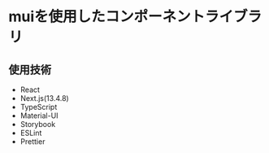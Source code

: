 # muiを使用したコンポーネントライブラリ

## 使用技術
- React
- Next.js(13.4.8)
- TypeScript
- Material-UI
- Storybook
- ESLint
- Prettier
